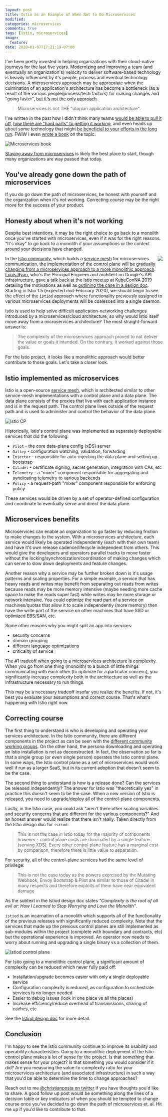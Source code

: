```yaml
---
layout: post
title: Istio as an Example of When Not to Do Microservices
modified:
categories: microservices
comments: true
tags: [istio, microservices]
image:
  feature:
date: 2020-01-07T17:21:19-07:00
---
```


I've been pretty invested in helping organizations with their cloud-native journeys for the last five years. Modernizing and improving a team (and eventually an organization's) velocity to deliver software-based technology is heavily influenced by it's people, process and eventual technology decisions. A microservices approach may be appropriate when the culmination of an application's architecture has become a bottleneck (as a result of the various people/process/tech factors) for making changes and "going faster", [but it's not the only approach][when-not].


> Microservices is not THE "utopian application architecture". 

I've written in the past how I didn't think many teams [would be able to pull it off](https://blog.christianposta.com/microservices/youre-not-going-to-do-microservices/), [how there are "hard parts" to getting it working](https://blog.christianposta.com/microservices/the-hardest-part-about-microservices-data/), and even heads up about some technology that might [be beneficial to your efforts in the long run](https://blog.christianposta.com/microservices/the-hardest-part-of-microservices-calling-your-services/). FWIW I even [wrote a book](https://www.oreilly.com/library/view/microservices-for-java/9781492042228/) on the topic. 

![Microservices book](/images/bookcover.png)

[Staying away from microservices][when-not] is likely the best place to start, though many organizations are way passed that today. 

## You've already gone down the path of microservices

If you do go down the path of microservices, be honest with yourself and the organization when it's not working. Correcting course may be the right move for the success of your product.

## Honesty about when it's not working

Despite best intentions, it may be the right choice to go back to a monolith once you've started with microservices, even if it was for the right reasons. "It's okay" to go back to a monolith if your assumptions or the context around your decisions have changed. 

<img src="/images/istiologo.png" align="right" />

In the [Istio community][istio], which builds a [service mesh][service-mesh-istio] for microservices communication, the implementation of the control plane will be [gradually changing from a microservices approach to a more monolithic approach][istiod]. [Louis Ryan](https://twitter.com/louiscryan?lang=en), who's the Principal Engineer and architect on Google's API infrastructure, gave a talk back at the Istio meetup at KubeConNA 2019 detailing the motivations as well as [outlining the case in a design doc][istiod]. Starting in Istio 1.5 (expected mid-February 2020), we should begin to see the effect of the `istiod` approach where functionality previously assigned to various microservices deployments will be coalesced into a single daemon. 


Istio is used to help solve difficult application-networking challenges introduced by a microservices/cloud architecture, so why would Istio itself move away from a microservices architecture? The most straight-forward answer is:

> The complexity of the microservices approach proved to not deliver the value or goals it intended. On the contrary, it worked against those goals.

For the Istio project, it looks like a monolithic approach would better contribute to those goals. Let's take a closer look. 

## Istio implemented as microservices

Istio is a open-source [service mesh][service-mesh-istio], which is architected similar to other service-mesh implementations with a control plane and a data plane. The data plane consists of the proxies that live with each application instance and is in the request path. The control plane lives outside of the request path and is used to administer and control the behavior of the data plane. 

![Istio CP](/images/istio-cp-jan2020.png)

Historically, Istio's control plane was implemented as separately deployable services that did the following:

* `Pilot` - the core data-plane config (xDS) server
* `Galley` - configuration watching, validation, forwarding
* `Injector` - responsible for auto-injecting the data plane and setting up bootstrap
* `Citadel` - certificate signing, secret generation, integration with CAs, etc
* `Telemetry` - a "mixer" component responsible for aggregating and syndicating telemetry to various backends
* `Policy` - a request-path "mixer" component responsible for enforcing policy

These services would be driven by a set of operator-defined configuration and coordinate to eventually serve and direct the data plane. 


## Microservices benefits 

Microservices can enable an organization to go faster by reducing friction to make changes to the system. With a microservices architecture, each service would likely be operated independently (each with their own team) and have it's own release cadence/lifecycle independent from others. This would give the developers and operators parallel tracks to move faster without the locking/synchronization/coordination of making changes which can serve to slow down deployments and feature changes. 

Another reason why a service may be further broken down is it's usage patterns and scaling properties. For a simple example, a service that has heavy reads and writes may benefit from separating out reads from writes because reads may be more memory intensive (maybe needing more cache space to make the reads super fast) while writes may be more storage or network intensive. You could optimize the read part of a service on machines/quotas that allow it to scale independently (more memory) then have the write part of the service on other machines that have SSD or optimized EBS/SAN, etc. 

Some other reasons why you might split an app into services:

* security concerns
* domain grouping
* different language optimizations
* criticality of service


The #1 tradeoff when going to a microservices architecture is complexity. When you go from one thing (monolith) to a bunch of little things communicating with each other (to optimize for a particular concern), you significantly increase complexity both in the architecture as well as the infrastructure necessary to run things. 

This may be a necessary tradeoff insofar you realize the benefits. If not, it's best you evaluate your assumptions and correct course. That's what's happening with Istio right now.

## Correcting course

The first thing to understand is who is developing and operating your services architecture. In the Istio community, there are different components in the project as can be seen with the [different community working groups][wg]. On the other hand, the persona downloading and operating an Istio installation is not as deconstructed. In fact, the observation so far is that a single group (or even single person) operates the Istio control plane. In some ways, the Istio control plane as a set of microservices would work well if run as a larger SaaS, but in its current adoption that doesn't seem to be the case.

The second thing to understand is how is a release done? Can the services be released independently? The answer for Istio was "theoretically yes" in practice this doesn't seem to be the case. When a new version of Istio is released, you need to upgrade/deploy all of the control-plane components.

Lastly, in the Istio case, you could ask "aren't there other scaling variables and security concerns that are different for the various components?" And an honest answer would realize that there isn't really. Taken directly from the Istio design doc for `istiod`:

> This is not the case in Istio today for the majority of components however - control plane costs are dominated by a single feature (serving XDS). Every other control plane feature has a marginal cost by comparison, therefore there is little value to separation.

For security, all of the control-plane services had the same level of privilege:

> This is not the case today as the powers exercised by the Mutating Webhook, Envoy Bootstrap & Pilot are similar to those of Citadel in many respects and therefore exploits of them have near equivalent damage

As the subtext in the Istiod design doc states _"Complexity is the root of all evil or: How I Learned to Stop Worrying and Love the Monolith"_. 

`istiod` is an incarnation of a monolith which supports all of the functionality of the previous releases with significantly reduced complexity. Note that the services that made up the previous control planes are still implemented as sub-modules within the project (complete with boundary and contracts, etc) but the operational experience is improved. An operator now needs to worry about running and upgrading a single binary vs a collection of them. 

![Istiod control plane](/images/istiod.png)


For Istio going to a monolithic control plane, a significant amount of complexity can be reduced which never fully paid off:

* Installation/upgrade becomes easier with only a single deployable service
* Configuration complexity is reduced, as configuration to orchestrate services is no longer needed 
* Easier to debug issues (look in one place vs all the places)
* Increase efficiency/reduce overhead of transmissions, sharing of caches, etc

See the [Istiod design doc][istiod] for more detail.


## Conclusion

I'm happy to see the Istio community continue to improve its usability and operability characteristics. Going to a monolithic deployment of the Istio control plane makes a lot of sense for the project. Is that something that makes sense for your project? Is that something you would consider if it did? Are you measuring the value-to-complexity ratio for your microservices architecture (and associated infrastructure) in such a way that you'd be able to determine the time to change approaches?

Reach out to me [@christianposta on twitter](https://twitter.com/christianposta) if you have thoughts you'd like to share. A good follow up post would be something along the lines of a decision table or key indicators of when you should be tempted to change course once you've decided to go down the path of microservices et. al. Hit me up if you'd like to contribute to that. 




[wg]: https://github.com/istio/community/blob/master/WORKING-GROUPS.md
[service-mesh-istio]: https://istio.io/docs/concepts/what-is-istio/#what-is-a-service-mesh
[istiod]: https://docs.google.com/document/d/1v8BxI07u-mby5f5rCruwF7odSXgb9G8-C9W5hQtSIAg/edit#
[istio]: https://istio.io
[when-not]: https://blog.christianposta.com/microservices/when-not-to-do-microservices/
[segment]: https://www.infoq.com/news/2018/07/segment-microservices/